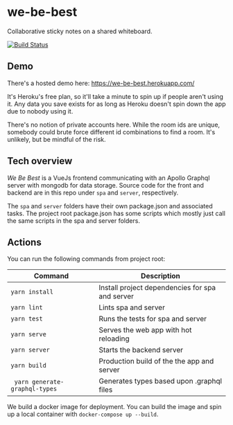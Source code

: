# we-be-best
Collaborative sticky notes on a shared whiteboard.

[![Build Status](https://travis-ci.org/yearofthedan/we-be-best.svg?branch=master)](https://travis-ci.org/yearofthedan/we-be-best)

## Demo
There's a hosted demo here:
https://we-be-best.herokuapp.com/

It's Heroku's free plan, so it'll take a minute to spin up if people aren't using it.
Any data you save exists for as long as Heroku doesn't spin down the app due to nobody using it.

There's no notion of private accounts here. While the room ids are unique, somebody could brute force different id combinations to find a room. It's unlikely, but be mindful of the risk. 

## Tech overview
_We Be Best_ is a VueJs frontend communicating with an Apollo Graphql server with mongodb for data storage.
Source code for the front and backend are in this repo under `spa` and `server`, respectively.

The `spa` and `server` folders have their own package.json and associated tasks.
The project root package.json has some scripts which mostly just call the same scripts in the spa and server folders.  

## Actions
You can run the following commands from project root:

| Command         | Description                                     |
| --------------- | ----------------------------------------------- |
| `yarn install`  | Install project dependencies for spa and server |
| `yarn lint`     | Lints spa and server                            |
| `yarn test`     | Runs the tests for spa and server               |
| `yarn serve`    | Serves the web app with hot reloading           |
| `yarn server`   | Starts the backend server                       |
| `yarn build`    | Production build of the the app and server      |
| ` yarn generate-graphql-types` | Generates types based upon .graphql files | 

We build a docker image for deployment. 
You can build the image and spin up a local container with `docker-compose up --build`.
